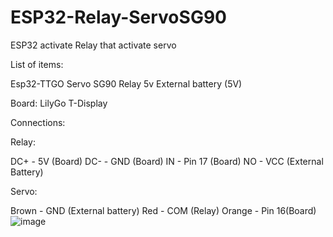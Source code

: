 # ESP32-Relay-ServoSG90
ESP32 activate Relay that activate servo

List of items:

Esp32-TTGO
Servo SG90
Relay 5v
External battery (5V)

Board: LilyGo T-Display

Connections:

Relay:

DC+ - 5V (Board)
DC- - GND (Board)
IN - Pin 17 (Board)
NO - VCC (External Battery)

Servo:

Brown - GND (External battery)
Red - COM (Relay)
Orange - Pin 16(Board)
![image](https://github.com/user-attachments/assets/5fb4b790-6f6d-49be-9592-cdb66a7e0a54)
